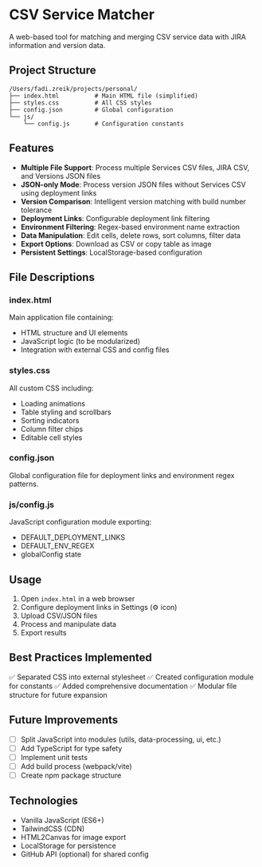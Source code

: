 # CSV Service Matcher

A web-based tool for matching and merging CSV service data with JIRA information and version data.

## Project Structure

```
/Users/fadi.zreik/projects/personal/
├── index.html          # Main HTML file (simplified)
├── styles.css          # All CSS styles
├── config.json         # Global configuration
└── js/
    └── config.js       # Configuration constants
```

## Features

- **Multiple File Support**: Process multiple Services CSV files, JIRA CSV, and Versions JSON files
- **JSON-only Mode**: Process version JSON files without Services CSV using deployment links
- **Version Comparison**: Intelligent version matching with build number tolerance
- **Deployment Links**: Configurable deployment link filtering
- **Environment Filtering**: Regex-based environment name extraction
- **Data Manipulation**: Edit cells, delete rows, sort columns, filter data
- **Export Options**: Download as CSV or copy table as image
- **Persistent Settings**: LocalStorage-based configuration

## File Descriptions

### index.html
Main application file containing:
- HTML structure and UI elements
- JavaScript logic (to be modularized)
- Integration with external CSS and config files

### styles.css
All custom CSS including:
- Loading animations
- Table styling and scrollbars
- Sorting indicators
- Column filter chips
- Editable cell styles

### config.json
Global configuration file for deployment links and environment regex patterns.

### js/config.js
JavaScript configuration module exporting:
- DEFAULT_DEPLOYMENT_LINKS
- DEFAULT_ENV_REGEX
- globalConfig state

## Usage

1. Open `index.html` in a web browser
2. Configure deployment links in Settings (⚙️ icon)
3. Upload CSV/JSON files
4. Process and manipulate data
5. Export results

## Best Practices Implemented

✅ Separated CSS into external stylesheet
✅ Created configuration module for constants
✅ Added comprehensive documentation
✅ Modular file structure for future expansion

## Future Improvements

- [ ] Split JavaScript into modules (utils, data-processing, ui, etc.)
- [ ] Add TypeScript for type safety
- [ ] Implement unit tests
- [ ] Add build process (webpack/vite)
- [ ] Create npm package structure

## Technologies

- Vanilla JavaScript (ES6+)
- TailwindCSS (CDN)
- HTML2Canvas for image export
- LocalStorage for persistence
- GitHub API (optional) for shared config
